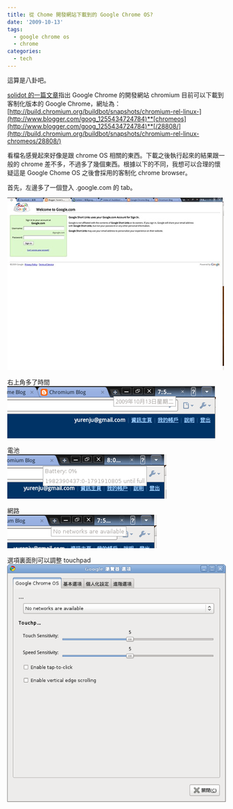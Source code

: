 ```yaml
---
title: 從 Chome 開發網站下載到的 Google Chrome OS?
date: '2009-10-13'
tags:
  - google chrome os
  - chrome
categories:
  - tech
---
```

這算是八卦吧。  

  
  

[solidot 的一篇文章](http://linux.solidot.org/article.pl?sid=09/10/13/0921225)指出 Google Chrome 的開發網站 chromium 目前可以下載到客制化版本的 Google Chrome，網址為：  
[http://build.chromium.org/buildbot/snapshots/chromium-rel-linux-](http://www.blogger.com/goog_1255434724784)**[chromeos](http://www.blogger.com/goog_1255434724784)**[/28808/](http://build.chromium.org/buildbot/snapshots/chromium-rel-linux-chromeos/28808/)  
  
  
看檔名感覺起來好像是跟 chrome OS 相關的東西。下載之後執行起來的結果跟一般的 chrome 差不多，不過多了幾個東西。根據以下的不同，我想可以合理的懷疑這是 Google Chome OS 之後會採用的客制化 chrome browser。  
  
  
首先，左邊多了一個登入 .google.com 的 tab。  

[![screen_chromeos](images/0.jpg)](http://www.flickr.com/photos/yurenju/4007596229/ "Flickr 上 yurenju 的 screen_chromeos")  
  
右上角多了時間  
[![screen_chromeos_date](images/1.png)](http://www.flickr.com/photos/yurenju/4007596323/ "Flickr 上 yurenju 的 screen_chromeos_date")  
  
電池  
[![screen_chromeos_battery](images/2.png)](http://www.flickr.com/photos/yurenju/4007596393/ "Flickr 上 yurenju 的 screen_chromeos_battery")  
  
網路  
[![screen_chromeos_network](images/3.png)](http://www.flickr.com/photos/yurenju/4008362524/ "Flickr 上 yurenju 的 screen_chromeos_network")  
  
選項裏面則可以調整 touchpad  
[![Screenshot-Google 瀏覽器 選項](images/4.png)](http://www.flickr.com/photos/yurenju/4007596279/ "Flickr 上 yurenju 的 Screenshot-Google 瀏覽器 選項")